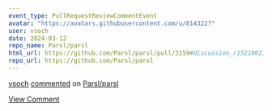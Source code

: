 ```yaml
---
event_type: PullRequestReviewCommentEvent
avatar: "https://avatars.githubusercontent.com/u/814322?"
user: vsoch
date: 2024-03-12
repo_name: Parsl/parsl
html_url: https://github.com/Parsl/parsl/pull/3159#discussion_r1521002168
repo_url: https://github.com/Parsl/parsl
---
```


<a href='https://github.com/vsoch' target='_blank'>vsoch</a> <a href='https://github.com/Parsl/parsl/pull/3159#discussion_r1521002168' target='_blank'>commented</a> on <a href='https://github.com/Parsl/parsl' target='_blank'>Parsl/parsl</a>

<a href='https://github.com/Parsl/parsl/pull/3159#discussion_r1521002168' target='_blank'>View Comment</a>